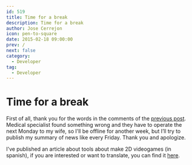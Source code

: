 ```yaml
---
id: 519
title: Time for a break
description: Time for a break
author: Jose Cerrejon
icon: pen-to-square
date: 2015-02-18 09:00:00
prev: /
next: false
category:
  - Developer
tag:
  - Developer
---
```


# Time for a break

First of all, thank you for the words in the comments of the [previous post](/post.php?id=518). Medical specialist found something wrong and they have to operate the next Monday to my wife, so I'll be offline for another week, but I’ll try to publish my summary of news like every Friday. Thank you and apologize.

I've published an article about tools about make 2D videogames (in spanish), if you are interested or want to translate, you can find it [here](/post.php?id=519&lang=es).